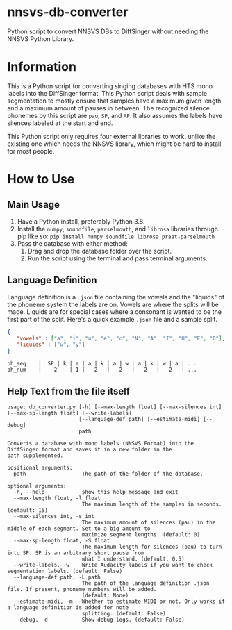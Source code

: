 # nnsvs-db-converter
 Python script to convert NNSVS DBs to DiffSinger without needing the NNSVS Python Library.
# Information
 This is a Python script for converting singing databases with HTS mono labels into the DiffSinger format. This Python script deals with sample segmentation to mostly ensure that samples have a maximum given length and a maximum amount of pauses in between. The recognized silence phonemes by this script are `pau`, `SP`, and `AP`. It also assumes the labels have silences labeled at the start and end.
 
 This Python script only requires four external libraries to work, unlike the existing one which needs the NNSVS library, which might be hard to install for most people.
# How to Use

## Main Usage
 1. Have a Python install, preferably Python 3.8.
 2. Install the `numpy`, `soundfile`, `parselmouth`, and `librosa` libraries through pip like so:
 ```pip install numpy soundfile librosa praat-parselmouth```
 3. Pass the database with either method:
    1. Drag and drop the database folder over the script.
    2. Run the script using the terminal and pass terminal arguments.

## Language Definition

 Language definition is a `.json` file containing the vowels and the "liquids" of the phoneme system the labels are on. Vowels are where the splits will be made. Liquids are for special cases where a consonant is wanted to be the first part of the split. Here's a quick example `.json` file and a sample split.

```json
{
   "vowels" : ["a", "i", "u", "e", "o", "N", "A", "I", "U", "E", "O"],
   "liquids" : ["w", "y"]
}
```

```
ph_seq    |  SP | k | a | a | k | a | w | a | k | w | a | ... 
ph_num    |    2    | 1 |   2   |   2   |   2   |   2   | ... 
```

## Help Text from the file itself
```
usage: db_converter.py [-h] [--max-length float] [--max-silences int] [--max-sp-length float] [--write-labels]
                       [--language-def path] [--estimate-midi] [--debug]
                       path

Converts a database with mono labels (NNSVS Format) into the DiffSinger format and saves it in a new folder in the
path supplemented.

positional arguments:
  path                  The path of the folder of the database.

optional arguments:
  -h, --help            show this help message and exit
  --max-length float, -l float
                        The maximum length of the samples in seconds. (default: 15)
  --max-silences int, -s int
                        The maximum amount of silences (pau) in the middle of each segment. Set to a big amount to
                        maximize segment lengths. (default: 0)
  --max-sp-length float, -S float
                        The maximum length for silences (pau) to turn into SP. SP is an arbitrary short pause from
                        what I understand. (default: 0.5)
  --write-labels, -w    Write Audacity labels if you want to check segmentation labels. (default: False)
  --language-def path, -L path
                        The path of the language definition .json file. If present, phoneme numbers will be added.
                        (default: None)
  --estimate-midi, -m   Whether to estimate MIDI or not. Only works if a language definition is added for note
                        splitting. (default: False)
  --debug, -d           Show debug logs. (default: False)
```